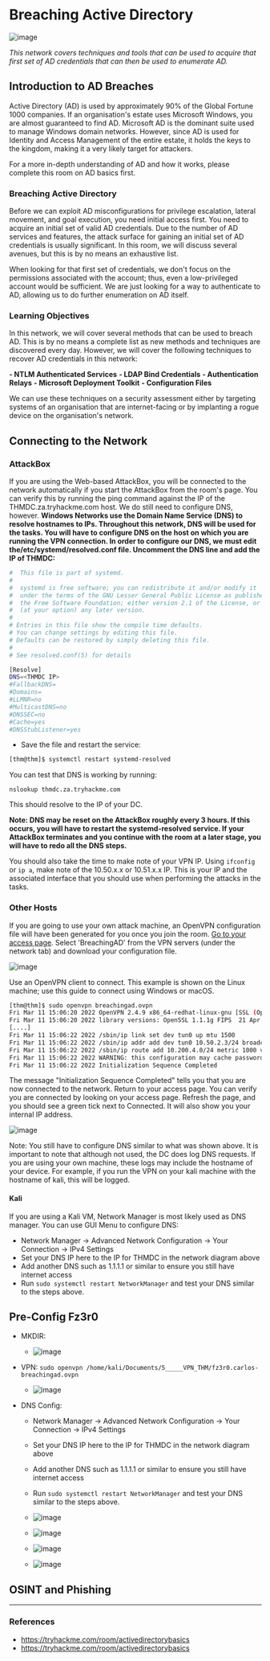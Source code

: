 
# Breaching Active Directory 

![image](https://user-images.githubusercontent.com/94720207/177055475-de773174-ab76-48d5-9038-d04979204068.png)

_This network covers techniques and tools that can be used to acquire that first set of AD credentials that can then be used to enumerate AD._

##  Introduction to AD Breaches

Active Directory (AD) is used by approximately 90% of the Global Fortune 1000 companies. If an organisation's estate uses Microsoft Windows, you are almost guaranteed to find AD. Microsoft AD is the dominant suite used to manage Windows domain networks. However, since AD is used for Identity and Access Management of the entire estate, it holds the keys to the kingdom, making it a very likely target for attackers.

For a more in-depth understanding of AD and how it works, please complete this room on AD basics first.

### Breaching Active Directory

Before we can exploit AD misconfigurations for privilege escalation, lateral movement, and goal execution, you need initial access first. You need to acquire an initial set of valid AD credentials. Due to the number of AD services and features, the attack surface for gaining an initial set of AD credentials is usually significant. In this room, we will discuss several avenues, but this is by no means an exhaustive list.

When looking for that first set of credentials, we don't focus on the permissions associated with the account; thus, even a low-privileged account would be sufficient. We are just looking for a way to authenticate to AD, allowing us to do further enumeration on AD itself.

### Learning Objectives

In this network, we will cover several methods that can be used to breach AD. This is by no means a complete list as new methods and techniques are discovered every day. However, we will  cover the following techniques to recover AD credentials in this network:

**- NTLM Authenticated Services**
**- LDAP Bind Credentials**
**- Authentication Relays**
**- Microsoft Deployment Toolkit**
**- Configuration Files**

We can use these techniques on a security assessment either by targeting systems of an organisation that are internet-facing or by implanting a rogue device on the organisation's network.

## Connecting to the Network

### AttackBox

If you are using the Web-based AttackBox, you will be connected to the network automatically if you start the AttackBox from the room's page. You can verify this by running the ping command against the IP of the THMDC.za.tryhackme.com host. We do still need to configure DNS, however. **Windows Networks use the Domain Name Service (DNS) to resolve hostnames to IPs. Throughout this network, DNS will be used for the tasks. You will have to configure DNS on the host on which you are running the VPN connection. In order to configure our DNS, we must edit the/etc/systemd/resolved.conf file. Uncomment the DNS line and add the IP of THMDC:**

```sh
#  This file is part of systemd.
#
#  systemd is free software; you can redistribute it and/or modify it
#  under the terms of the GNU Lesser General Public License as published by
#  the Free Software Foundation; either version 2.1 of the License, or
#  (at your option) any later version.
#
# Entries in this file show the compile time defaults.
# You can change settings by editing this file.
# Defaults can be restored by simply deleting this file.
#
# See resolved.conf(5) for details

[Resolve]
DNS=<THMDC IP>
#FallbackDNS=
#Domains=
#LLMNR=no
#MulticastDNS=no
#DNSSEC=no
#Cache=yes
#DNSStubListener=yes
```

- Save the file and restart the service:

```sh
[thm@thm]$ systemctl restart systemd-resolved
```

You can test that DNS is working by running:

`nslookup thmdc.za.tryhackme.com`

This should resolve to the IP of your DC.

**Note: DNS may be reset on the AttackBox roughly every 3 hours. If this occurs, you will have to restart the systemd-resolved service. If your AttackBox terminates and you continue with the room at a later stage, you will have to redo all the DNS steps.**

You should also take the time to make note of your VPN IP. Using `ifconfig` or `ip a`, make note of the 10.50.x.x or 10.51.x.x IP. This is your IP and the associated interface that you should use when performing the attacks in the tasks.

### Other Hosts

If you are going to use your own attack machine, an OpenVPN configuration file will have been generated for you once you join the room. [Go to your access page](https://tryhackme.com/access). Select 'BreachingAD' from the VPN servers (under the network tab) and download your configuration file.

![image](https://user-images.githubusercontent.com/94720207/177055562-58980c65-1847-46ef-9041-4ae8d213a6e4.png)

Use an OpenVPN client to connect. This example is shown on the Linux machine; use this guide to connect using Windows or macOS.

```sh
[thm@thm]$ sudo openvpn breachingad.ovpn
Fri Mar 11 15:06:20 2022 OpenVPN 2.4.9 x86_64-redhat-linux-gnu [SSL (OpenSSL)] [LZO] [LZ4] [EPOLL] [PKCS11] [MH/PKTINFO] [AEAD] built on Apr 19 2020
Fri Mar 11 15:06:20 2022 library versions: OpenSSL 1.1.1g FIPS  21 Apr 2020, LZO 2.08
[....]
Fri Mar 11 15:06:22 2022 /sbin/ip link set dev tun0 up mtu 1500
Fri Mar 11 15:06:22 2022 /sbin/ip addr add dev tun0 10.50.2.3/24 broadcast 10.50.2.255
Fri Mar 11 15:06:22 2022 /sbin/ip route add 10.200.4.0/24 metric 1000 via 10.50.2.1
Fri Mar 11 15:06:22 2022 WARNING: this configuration may cache passwords in memory -- use the auth-nocache option to prevent this
Fri Mar 11 15:06:22 2022 Initialization Sequence Completed
```

The message "Initialization Sequence Completed" tells you that you are now connected to the network. Return to your access page. You can verify you are connected by looking on your access page. Refresh the page, and you should see a green tick next to Connected. It will also show you your internal IP address.

![image](https://user-images.githubusercontent.com/94720207/177055617-8e64ce9e-f425-47a9-bd3e-7e8ece54d80f.png)

Note: You still have to configure DNS similar to what was shown above. It is important to note that although not used, the DC does log DNS requests. If you are using your own machine, these logs may include the hostname of your device. For example, if you run the VPN on your kali machine with the hostname of kali, this will be logged.

#### Kali

If you are using a Kali VM, Network Manager is most likely used as DNS manager. You can use GUI Menu to configure DNS:

- Network Manager -> Advanced Network Configuration -> Your Connection -> IPv4 Settings
- Set your DNS IP here to the IP for THMDC in the network diagram above
- Add another DNS such as 1.1.1.1 or similar to ensure you still have internet access
- Run `sudo systemctl restart NetworkManager` and test your DNS similar to the steps above.

## Pre-Config Fz3r0

- MKDIR:

    - ![image](https://user-images.githubusercontent.com/94720207/177063864-6199fa2e-0829-49d0-b797-1d0bec787e9b.png)

- VPN: `sudo openvpn /home/kali/Documents/5_____VPN_THM/fz3r0.carlos-breachingad.ovpn`

    - ![image](https://user-images.githubusercontent.com/94720207/177064365-24c874ba-10ae-4f7a-a6ca-fa77e882f079.png)

- DNS Config:

    - Network Manager -> Advanced Network Configuration -> Your Connection -> IPv4 Settings
    - Set your DNS IP here to the IP for THMDC in the network diagram above
    - Add another DNS such as 1.1.1.1 or similar to ensure you still have internet access
    - Run `sudo systemctl restart NetworkManager` and test your DNS similar to the steps above.

    - ![image](https://user-images.githubusercontent.com/94720207/177064107-394be2b9-dbcd-45bf-afdf-f0c0b1c8f014.png)
    
    - ![image](https://user-images.githubusercontent.com/94720207/177064206-5901b0b4-7970-452b-a935-e3c460da4158.png)
    
    - ![image](https://user-images.githubusercontent.com/94720207/177064436-c316403a-84d8-4f12-9383-c6e7cd0bf85a.png)
    
    - ![image](https://user-images.githubusercontent.com/94720207/177064638-f21bd4b8-124d-4366-b328-1619cd1c7e1f.png)
 
 







## OSINT and Phishing




---

### References

- https://tryhackme.com/room/activedirectorybasics
- https://tryhackme.com/room/activedirectorybasics





